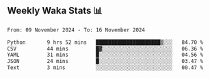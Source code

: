 ## Weekly Waka Stats 📊
<!--START_SECTION:waka-->

```txt
From: 09 November 2024 - To: 16 November 2024

Python       9 hrs 52 mins   █████████████████████▒░░░   84.70 %
CSV          44 mins         █▓░░░░░░░░░░░░░░░░░░░░░░░   06.36 %
YAML         31 mins         █░░░░░░░░░░░░░░░░░░░░░░░░   04.56 %
JSON         24 mins         █░░░░░░░░░░░░░░░░░░░░░░░░   03.47 %
Text         3 mins          ░░░░░░░░░░░░░░░░░░░░░░░░░   00.47 %
```

<!--END_SECTION:waka-->

<!--

Here are some ideas to get you started:

- 🔭 I’m currently working on (way to add branches committed on)
- 🌱 I’m currently learning Web Frameworks and Machine Learning! (Lisp, JS (react & angular), Python, and __)
- 💬 Ask me about ...
- 📫 How to reach me: 
- 😄 Pronouns: He/Him/His
- ⚡ Fun fact: ...

that-recsys-lab
-->
